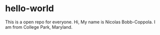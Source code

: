 # hello-world
This is a open repo for everyone.
Hi, My name is Nicolas Bobb-Coppola. I am from College Park, Maryland.
